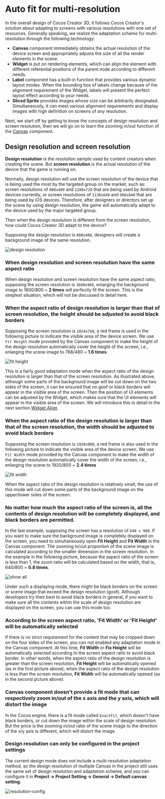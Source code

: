 # Auto fit for multi-resolution

In the overall design of Cocos Creator 3D, it follows Cocos Creator's solution about adapting to screens with various resolutions with one set of resources. Generally speaking, we realize the adaptation scheme for multi-resolution through the following technology:

- __Canvas__ component immediately obtains the actual resolution of the device screen and appropriately adjusts the size of all the render elements in the scene.
- __Widget__ is put on rendering elements, which can align the element with different referential positions of the parent node according to different needs.
- __Label__ component has a built-in function that provides various dynamic layout modes. When the bounding box of labels change because of the alignment requirement of the Widget, labels will present the perfect layout effect according to your needs.
- __Sliced Sprite__ provides images whose size can be arbitrarily designated. Simultaneously, it can meet various alignment requirements and display images with high definition on screens of any resolution.

Next, we start off by getting to know the concepts of design resolution and screen resolution, then we will go on to learn the zooming in/out function of the [Canvas](../editor/canvas.md) component.

## Design resolution and screen resolution

__Design resolution__ is the resolution sample used by content creators when creating the scene. But __screen resolution__ is the actual resolution of the device that the game is running on.

Normally, design resolution will use the screen resolution of the device that is being used the most by the targeted group on the market, such as: screen resolutions of `800x480` and `1280x720` that are being used by Android devices currently, or screen resolutions of `1136x640` and `960x640` that are being used by iOS devices. Therefore, after designers or directors set up the scene by using design resolution, the game will automatically adapt to the device used by the major targeted group.

Then when the design resolution is different from the screen resolution, how could Cocos Creator 3D adapt to the device?

Supposing the design resolution is `800x480`, designers will create a background image of the same resolution.

![design resolution](multi-resolution/design_resolution.png)

### When design resolution and screen resolution have the same aspect ratio

When design resolution and screen resolution have the same aspect ratio, supposing the screen resolution is `1600x960`, enlarging the background image to 1600/800 = __2 times__ will perfectly fit the screen. This is the simplest situation, which will not be discussed in detail here.

### When the aspect ratio of design resolution is larger than that of screen resolution, the height should be adjusted to avoid black borders

Supposing the screen resolution is `1024x768`, a red frame is used in the following picture to indicate the visible area of the device screen. We use `Fit Height` mode provided by the Canvas component to make the height of the design resolution automatically cover the height of the screen, i.e., enlarging the scene image to 768/480 = __1.6 times__.

![fit height](multi-resolution/fit_height.png)

This is a fairly good adaptation mode when the aspect ratio of the design resolution is larger than that of the screen resolution. As illustrated above, although some parts of the background image will be cut down on the two sides of the screen, it can be ensured that no goof or black borders will appear in the visible area of the screen. Then the position of UI elements can be adjusted by the Widget, which makes sure that the UI elements will appear in the visible area of the screen. We will introduce this in detail in the next section [Widget Align](widget-align.md).

### When the aspect ratio of the design resolution is larger than that of the screen resolution, the width should be adjusted to avoid black borders

Supposing the screen resolution is `1920x960`, a red frame is also used in the following picture to indicate the visible area of the device screen. We use `Fit Width` mode provided by the Canvas component to make the width of the design resolution automatically cover the width of the screen, i.e., enlarging the scene to 1920/800 = __2.4 times__

![fit width](multi-resolution/fit_width.png)

When the aspect ratio of the design resolution is relatively small, the use of this mode will cut down some parts of the background image on the upper/lower sides of the screen.

### No matter how much the aspect ratio of the screen is, all the contents of design resolution will be completely displayed, and black borders are permitted.

In the last example, supposing the screen has a resolution of `640 x 960`. If you want to make sure the background image is completely displayed on the screen, you need to simultaneously open __Fit Height__ and __Fit Width__ in the Canvas component. The zooming in/out proportion of the scene image is calculated according to the smaller dimension in the screen resolution. In the example in the following picture, because the aspect ratio of the screen is less than 1, the zoom ratio will be calculated based on the width, that is, 640/800 = __0.8 times__.

![show all](multi-resolution/show_all.png)

Under such a displaying mode, there might be black borders on the screen or scene image that exceed the design resolution (goof). Although developers try their best to avoid black borders in general, if you want to make sure all the contents within the scale of design resolution are displayed on the screen, you can use this mode too.

### According to the screen aspect ratio, 'Fit Width' or 'Fit Height' will be automatically selected

If there is no strict requirement for the content that may be cropped down on the four sides of the screen, you can not enabled any adaptation mode in the Canvas component. At this time, __Fit Width__ or __Fix Height__ will be automatically selected according to the screen aspect ratio to avoid black border. In other words, when the aspect ratio of the design resolution is greater than the screen resolution, __Fit Height__ will be automatically opened (as in the first picture above); when the aspect ratio of the design resolution is less than the screen resolution, __Fit Width__ will be automatically opened (as in the second picture above).

### Canvas component doesn't provide a fit mode that can respectively zoom in/out of the x axis and the y axis, which will distort the image

In the Cocos engine, there is a fit mode called `ExactFit`, which doesn't have black borders, or cut down the image within the scale of design resolution. But the price is the zooming in/out ratio of the scene image to the direction of the x/y axis is different, which will distort the image.

### Design resolution can only be configured in the project settings

The current design mode does not include a multi-resolution adaptation method, so the design resolution of multiple Canvas in the project still uses the same set of design resolution and adaptation scheme, and you can configure it in __Project -> Project Setting -> General -> Default canvas setting__.

![resolution-config](multi-resolution/resolution_config.png)
